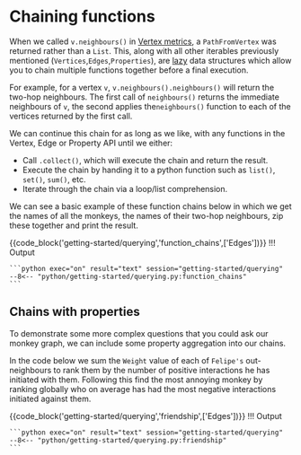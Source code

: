 
# Chaining functions

When we called `v.neighbours()` in [Vertex metrics](../querying/vertex-metrics.md#neighbours-edges-and-paths), a `PathFromVertex` was returned rather than a `List`. This, along with all other iterables previously mentioned (`Vertices`,`Edges`,`Properties`), are [lazy](https://en.wikipedia.org/wiki/Lazy_evaluation) data structures which allow you to chain multiple functions together before a final execution. 

For example, for a vertex `v`, `v.neighbours().neighbours()` will return the two-hop neighbours. The first call of `neighbours()` returns the immediate neighbours of `v`, the second applies the`neighbours()` function to each of the vertices returned by the first call. 

We can continue this chain for as long as we like, with any functions in the Vertex, Edge or Property API until we either: 

* Call `.collect()`, which will execute the chain and return the result.
* Execute the chain by handing it to a python function such as `list()`, `set()`, `sum()`, etc.
* Iterate through the chain via a loop/list comprehension.

We can see a basic example of these function chains below in which we get the names of all the monkeys, the names of their two-hop neighbours, zip these together and print the result.

{{code_block('getting-started/querying','function_chains',['Edges'])}}
!!! Output

    ```python exec="on" result="text" session="getting-started/querying"
    --8<-- "python/getting-started/querying.py:function_chains"
    ```

## Chains with properties
To demonstrate some more complex questions that you could ask our monkey graph, we can include some property aggregation into our chains. 

In the code below we sum the `Weight` value of each of `Felipe's` out-neighbours to rank them by the number of positive interactions he has initiated with them. Following this find the most annoying monkey by ranking globally who on average has had the most negative interactions initiated against them.


{{code_block('getting-started/querying','friendship',['Edges'])}}
!!! Output

    ```python exec="on" result="text" session="getting-started/querying"
    --8<-- "python/getting-started/querying.py:friendship"
    ```
